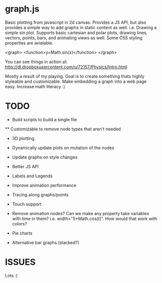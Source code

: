 graph.js
========

Basic plotting from javascript in 2d canvas. Provides a JS API, but also provides a simple way to add graphs in static content as well. i.e. Drawing a simple sin plot. Supports basic cartesian and polar plots, drawing lines, vectors, points, bars, and animating views as well. Some CSS styling properties are avialable.

&lt;graph&gt;
	&lt;function>y=Math.sin(x)&lt;/function&gt;
&lt;/graph&gt;

You can see things in action at:
http://dl.dropboxusercontent.com/u/72157/Physics/Intro.html

Mostly a result of my playing. Goal is to create something thats highly styleable and customizable. Make embedding a graph into a web page easy. Increase math literacy :)

TODO
===================
* Build scripts to build a single file

** Customizable to remove node types that aren't needed

* 3D plotting

* Dynamically update plots on mutation of the nodes

* Update graphs on style changes

* Better JS API

* Labels and Legends

* Improve animation performance

* Tracing along graphs/points

* Touch support

* Remove animation nodes? Can we make any property take variables with time in them? i.e. width="5*Math.cos(t)". How would that work with colors?

* Pie charts

* Alternative bar graphs (stacked?)


ISSUES
===================
Lots :)

